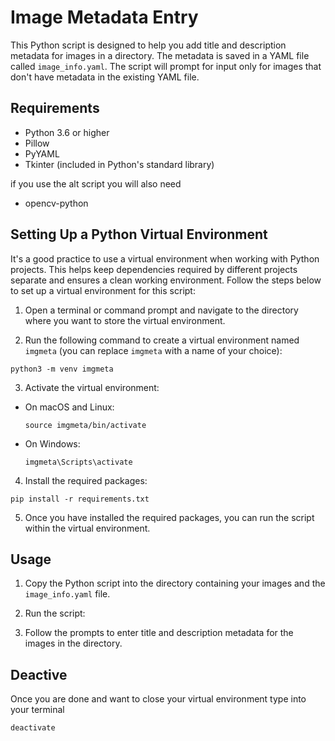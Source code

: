# Image Metadata Entry

This Python script is designed to help you add title and description metadata for images in a directory. The metadata is saved in a YAML file called `image_info.yaml`. The script will prompt for input only for images that don't have metadata in the existing YAML file.

## Requirements

- Python 3.6 or higher
- Pillow
- PyYAML
- Tkinter (included in Python's standard library)

if you use the alt script you will also need

- opencv-python

## Setting Up a Python Virtual Environment

It's a good practice to use a virtual environment when working with Python projects. This helps keep dependencies required by different projects separate and ensures a clean working environment. Follow the steps below to set up a virtual environment for this script:

1. Open a terminal or command prompt and navigate to the directory where you want to store the virtual environment.

2. Run the following command to create a virtual environment named `imgmeta` (you can replace `imgmeta` with a name of your choice):
```
python3 -m venv imgmeta
```

3. Activate the virtual environment:

- On macOS and Linux:

  ```
  source imgmeta/bin/activate
  ```

- On Windows:

  ```
  imgmeta\Scripts\activate
  ```

4. Install the required packages:

```
pip install -r requirements.txt
```

5. Once you have installed the required packages, you can run the script within the virtual environment.

## Usage

1. Copy the Python script into the directory containing your images and the `image_info.yaml` file.

2. Run the script:


3. Follow the prompts to enter title and description metadata for the images in the directory.

## Deactive

Once you are done and want to close your virtual environment type into your terminal

```
deactivate
```
